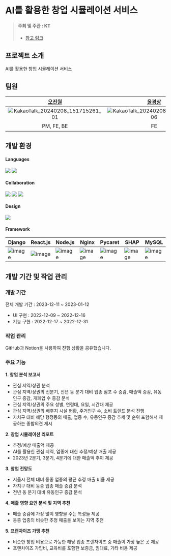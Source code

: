 # AI를 활용한 창업 시뮬레이션 서비스
> #### 주최 및 주관 : KT
> + [참고 링크](https://aivle.kt.co.kr/home/main/indexMain)


## 프로젝트 소개
AI를 활용한 창업 시뮬레이션 서비스


## 팀원
| [오진원](https://github.com/jinwon97) | [윤경상](https://github.com/LVNAo) | [김수현](https://github.com/dduniverse) | [신진한](https://github.com/newdark7749) | [안예린](https://github.com/girlwcode) | [김수환](https://github.com/kimsuhwan1024) | [이웅희](https://github.com/noon772) |
| :---: | :---: | :---: | :---: | :---: | :---: | :---: |
| ![KakaoTalk_20240208_151715261_01](https://github.com/KT-AIvle-4th-Big-Project-Team2/project-file/assets/101264299/7ec1a3b4-8ab5-4b80-baf8-d790f6bc591d) | ![KakaoTalk_20240208_151715261_06](https://github.com/KT-AIvle-4th-Big-Project-Team2/project-file/assets/101264299/1a0853ed-25d1-4468-bfbb-d67f38df4802) | ![KakaoTalk_20240208_151715261_05](https://github.com/KT-AIvle-4th-Big-Project-Team2/project-file/assets/101264299/d7c77b14-f5b7-42a5-84cf-751e8a88020c) | ![KakaoTalk_20240208_151715261](https://github.com/KT-AIvle-4th-Big-Project-Team2/project-file/assets/101264299/97260fe8-15cb-43ee-958c-354df5ebb922) | ![KakaoTalk_20240208_151715261_03](https://github.com/KT-AIvle-4th-Big-Project-Team2/project-file/assets/101264299/47605602-8467-402d-ac3a-bd96f4d06aac) | ![KakaoTalk_20240208_151715261_04](https://github.com/KT-AIvle-4th-Big-Project-Team2/project-file/assets/101264299/1a5c74c2-60f0-4a69-af90-a24070da78f2) | ![KakaoTalk_20240208_151715261_02](https://github.com/KT-AIvle-4th-Big-Project-Team2/project-file/assets/101264299/a0629044-18d1-4a55-ba4a-3f4fef67a227)
| PM, FE, BE | FE | AI, 기획 | AI | AI, 기획 | BE | BE |



## 개발 환경

#### Languages
<img src="https://img.shields.io/badge/python-3776AB?style=for-the-badge&logo=python&logoColor=white"> <img src="https://img.shields.io/badge/javascript-F7DF1E?style=for-the-badge&logo=javascript&logoColor=black"> 

#### Collaboration
<img src="https://img.shields.io/badge/git-F05032?style=for-the-badge&logo=git&logoColor=white"> <img src="https://img.shields.io/badge/github-181717?style=for-the-badge&logo=github&logoColor=white"> <img src="https://img.shields.io/badge/notion-A0A0A0?style=for-the-badge&logo=Notion&logoColor=white">

#### Design
<img src="https://img.shields.io/badge/figma-FF80CD?style=for-the-badge&logo=Figma&logoColor=white">

#### Framework
| Django | React.js | Node.js | Nginx | Pycaret | SHAP | MySQL | 
| --- | --- | --- | --- | --- | --- | --- |
| ![image](https://github.com/KT-AIvle-4th-Big-Project-Team2/project-file/assets/101264299/68647621-04a4-4ba7-8797-2635b1924acb)  | ![image](https://github.com/KT-AIvle-4th-Big-Project-Team2/project-file/assets/101264299/1ab66dd0-738b-42ba-bf04-d43b006122e9) |  ![image](https://github.com/KT-AIvle-4th-Big-Project-Team2/project-file/assets/101264299/ea22962a-aeaf-4025-8009-89224f82a95e) | ![image](https://github.com/KT-AIvle-4th-Big-Project-Team2/project-file/assets/101264299/42278f41-d98b-44fc-9cdd-878bfd66d174) | ![image](https://github.com/KT-AIvle-4th-Big-Project-Team2/project-file/assets/101264299/6be4a52d-cdf8-4c5d-b890-dc1dde3c6d69) | ![image](https://github.com/KT-AIvle-4th-Big-Project-Team2/project-file/assets/101264299/237d0376-b75b-4494-a929-aec3f58a7b66) | ![image](https://github.com/KT-AIvle-4th-Big-Project-Team2/project-file/assets/101264299/0ed84404-9cf8-40a7-96f2-1fecbc9814ed)


## 개발 기간 및 작업 관리
### 개발 기간
전체 개발 기간 : 2023-12-11 ~ 2023-01-12
- UI 구현 : 2022-12-09 ~ 2022-12-16
- 기능 구현 : 2022-12-17 ~ 2022-12-31

### 작업 관리
GitHub과 Notion을 사용하여 진행 상황을 공유했습니다.

### 주요 기능
**1. 창업 분석 보고서**
- 관심 지역/상권 분석
- 관심 지역/상권의 전분기, 전년 동 분기 대비 업종 점포 수 증감, 매출액 증감, 유동인구 증감, 개폐업 수 증감 분석
- 관심 지역/상권의 주요 성별, 연령대, 요일, 시간대 제공
- 관심 지역/상권의 배후지 시설 현황, 주거인구 수, 소비 트렌드 분석 진행
- 자치구 대비 해당 행정동의 매출, 업종 수, 유동인구 증감 추세 및 순위 포함해서 제공하는 종합의견 제시

**2. 창업 시뮬레이션 리포트**
- 추정/예상 매출액 제공
- AI를 활용한 관심 지역, 업종에 대한 추정/예상 매출 제공
- 2023년 2분기, 3분기, 4분기에 대한 매출액 추이 제공
  
**3. 창업 전망도**
- 서울시 전체 대비 동종 업종의 평균 추정 매출 비율 제공
- 자치구 대비 동종 업종 매출 증감 분석
- 전년 동 분기 대비 유동인구 증감 분석

**4. 매출 영향 요인 분석 및 지역 추천**
- 매출 증감에 가장 많이 영향을 주는 특성들 제공
- 동종 업종의 비슷한 추정 매출을 보이는 지역 추천

**5. 프랜차이즈 가맹 추천**
- 비슷한 창업 비용으로 가능한 해당 업종 프랜차이즈 중 매출이 가장 높은 곳 제공
- 프랜차이즈 가입비, 교육비를 포함한 보증금, 임대료, 기타 비용 제공 
